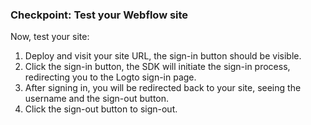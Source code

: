 ### Checkpoint: Test your Webflow site

Now, test your site:

1. Deploy and visit your site URL, the sign-in button should be visible.
2. Click the sign-in button, the SDK will initiate the sign-in process, redirecting you to the Logto sign-in page.
3. After signing in, you will be redirected back to your site, seeing the username and the sign-out button.
4. Click the sign-out button to sign-out.
